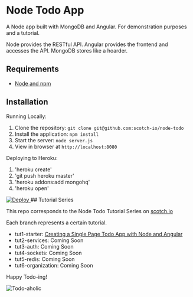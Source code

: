 # Node Todo App

A Node app built with MongoDB and Angular. For demonstration purposes and a tutorial.

Node provides the RESTful API. Angular provides the frontend and accesses the API. MongoDB stores like a hoarder.

## Requirements

- [Node and npm](http://nodejs.org)

## Installation

Running Locally:
1. Clone the repository: `git clone git@github.com:scotch-io/node-todo`
2. Install the application: `npm install`
3. Start the server: `node server.js`
4. View in browser at `http://localhost:8080`

Deploying to Heroku:
1. 'heroku create'
2. 'git push heroku master'
3. 'heroku addons:add mongohq'
4. 'heroku open'

<a href="https://heroku.com/deploy?template=https://github.com/heroku/Node-Angular-Heroku-To-Do-Demo.git">
  <img src="https://www.herokucdn.com/deploy/button.svg" alt="Deploy">
</a>
## Tutorial Series

This repo corresponds to the Node Todo Tutorial Series on [scotch.io](http://scotch.io)

Each branch represents a certain tutorial.
- tut1-starter: [Creating a Single Page Todo App with Node and Angular](http://scotch.io/tutorials/javascript/creating-a-single-page-todo-app-with-node-and-angular)
- tut2-services: Coming Soon
- tut3-auth: Coming Soon
- tut4-sockets: Coming Soon
- tut5-redis: Coming Soon
- tut6-organization: Coming Soon

Happy Todo-ing!

![Todo-aholic](http://i.imgur.com/ikyqgrn.png)
